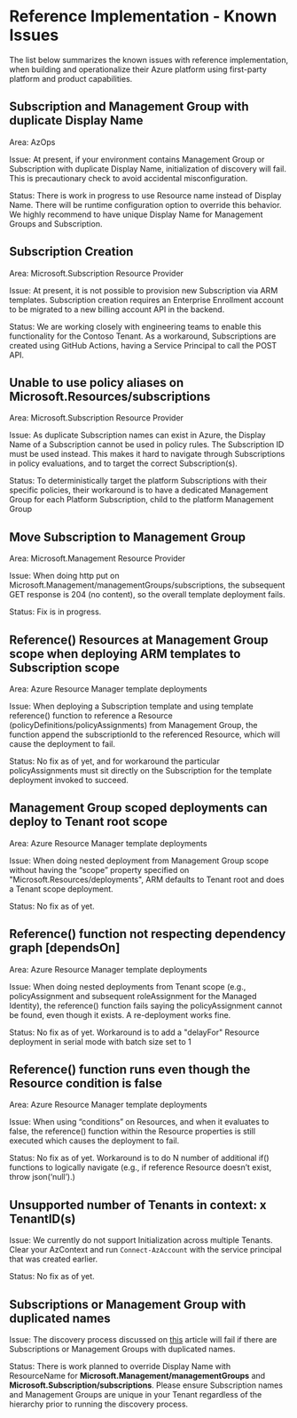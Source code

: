 
# Reference Implementation - Known Issues

The list below summarizes the known issues with reference implementation, when building and operationalize their Azure platform using first-party platform and product capabilities.

## Subscription and Management Group with duplicate Display Name

Area: AzOps

Issue: At present, if your environment contains Management Group or Subscription with duplicate Display Name, initialization of discovery will fail. This is precautionary check to avoid accidental misconfiguration.

Status: There is work in progress to use Resource name instead of Display Name. There will be runtime configuration option to override this behavior. We highly recommend to have unique Display Name for Management Groups and Subscription.

## Subscription Creation

Area: Microsoft.Subscription Resource Provider

Issue: At present, it is not possible to provision new Subscription via ARM templates. Subscription creation requires an Enterprise Enrollment account to be migrated to a new billing account API in the backend.

Status: We are working closely with engineering teams to enable this functionality for the Contoso Tenant. As a workaround, Subscriptions are created using GitHub Actions, having a Service Principal to call the POST API.

## Unable to use policy aliases on Microsoft.Resources/subscriptions

Area: Microsoft.Subscription Resource Provider

Issue: As duplicate Subscription names can exist in Azure, the Display Name of a Subscription cannot be used in policy rules. The Subscription ID must be used instead. This makes it hard to navigate through Subscriptions in policy evaluations, and to target the correct Subscription(s).

Status: To deterministically target the platform Subscriptions with their specific policies, their workaround is to have a dedicated Management Group for each Platform Subscription, child to the platform Management Group

## Move Subscription to Management Group

Area: Microsoft.Management Resource Provider

Issue: When doing http put on Microsoft.Management/managementGroups/subscriptions, the subsequent GET response is 204 (no content), so the overall template deployment fails. 

Status: Fix is in progress.

## Reference() Resources at Management Group scope when deploying ARM templates to Subscription scope

Area: Azure Resource Manager template deployments

Issue: When deploying a Subscription template and using template reference() function to reference a Resource (policyDefinitions/policyAssignments) from Management Group, the function append the subscriptionId to the referenced Resource, which will cause the deployment to fail.

Status: No fix as of yet, and for workaround the particular policyAssignments must sit directly on the Subscription for the template deployment invoked to succeed.

## Management Group scoped deployments can deploy to Tenant root scope

Area: Azure Resource Manager template deployments

Issue: When doing nested deployment from Management Group scope without having the “scope” property specified on "Microsoft.Resources/deployments", ARM defaults to Tenant root and does a Tenant scope deployment.

Status: No fix as of yet.

## Reference() function not respecting dependency graph [dependsOn]

Area: Azure Resource Manager template deployments

Issue: When doing nested deployments from Tenant scope (e.g., policyAssignment and subsequent roleAssignment for the Managed Identity), the reference() function fails saying the policyAssignment cannot be found, even though it exists. A re-deployment works fine.

Status: No fix as of yet. Workaround is to add a "delayFor" Resource deployment in serial mode with batch size set to 1

## Reference() function runs even though the Resource condition is false

Area: Azure Resource Manager template deployments

Issue: When using “conditions” on Resources, and when it evaluates to false, the reference() function within the Resource properties is still executed which causes the deployment to fail.

Status: No fix as of yet. Workaround is to do N number of additional if() functions to logically navigate (e.g., if reference Resource doesn’t exist, throw json(‘null’).)

## Unsupported number of Tenants in context: x TenantID(s)

Issue: We currently do not support Initialization across multiple Tenants. <br>Clear your AzContext and run `Connect-AzAccount` with the service principal that was created earlier.

Status: No fix as of yet.

## Subscriptions or Management Group with duplicated names

Issue: The discovery process discussed on [this](./Deploy/discover-environment.md) article will fail if there are Subscriptions or Management Groups with duplicated names. 

Status: There is work planned to override Display Name with ResourceName for __Microsoft.Management/managementGroups__ and __Microsoft.Subscription/subscriptions__. Please ensure Subscription names and Management Groups are unique in your Tenant regardless of the hierarchy prior to running the discovery process. 